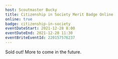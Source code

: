 ```yaml
---
host: Scoutmaster Bucky
title: Citizenship in Society Merit Badge Online
online: true
badge: citizenship-in-society
eventDateStart: 2021-12-28 8:00
eventDateEnd: 2021-12-28 11:30
eventBriteEventId: 220157576237
---
```


Sold out! More to come in the future.
